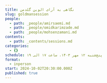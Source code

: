 ```yaml
---
title: نگاهی به آرای الوین گلدمن
slug: goldmansession
people:
  - path: _people/amirsaemi.md
  - path: _people/omidkarimzade.md
  - path: _people/mohsenzamani.md
contents:
  - path: _contents/sessions.md
categories:
  - {}
schedule: پنج‌شنبه ۱۲ مهر ۱۴۰۳، ساعت ۱۷ الی ۱۹
format:
  - inperson
start: 2024-10-02T20:30:00.000Z
published: true
---
```



